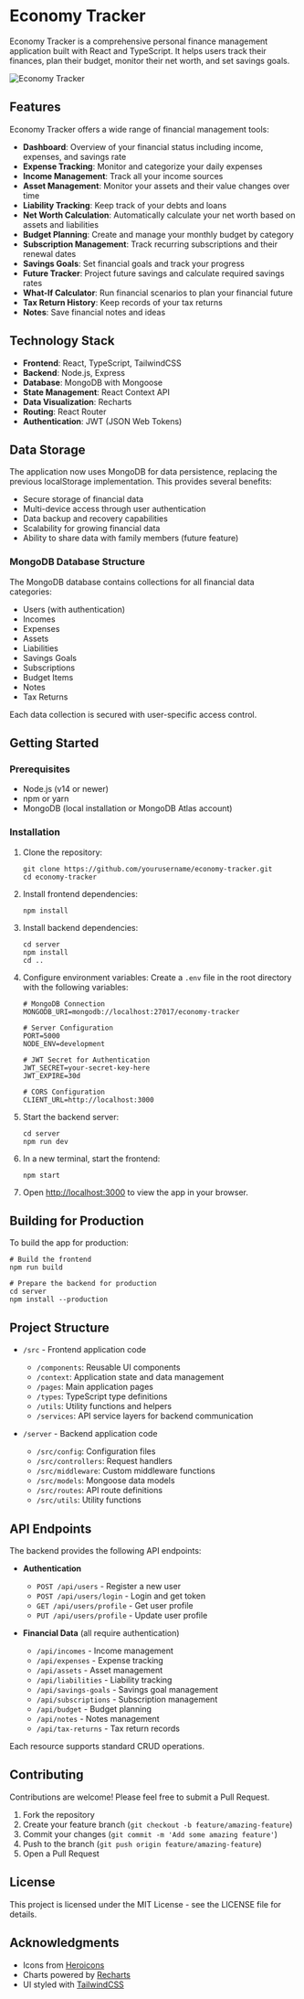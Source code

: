 # Economy Tracker

Economy Tracker is a comprehensive personal finance management application built with React and TypeScript. It helps users track their finances, plan their budget, monitor their net worth, and set savings goals.

![Economy Tracker](public/economy-tracker-screenshot.png)

## Features

Economy Tracker offers a wide range of financial management tools:

- **Dashboard**: Overview of your financial status including income, expenses, and savings rate
- **Expense Tracking**: Monitor and categorize your daily expenses
- **Income Management**: Track all your income sources
- **Asset Management**: Monitor your assets and their value changes over time
- **Liability Tracking**: Keep track of your debts and loans
- **Net Worth Calculation**: Automatically calculate your net worth based on assets and liabilities
- **Budget Planning**: Create and manage your monthly budget by category
- **Subscription Management**: Track recurring subscriptions and their renewal dates
- **Savings Goals**: Set financial goals and track your progress
- **Future Tracker**: Project future savings and calculate required savings rates
- **What-If Calculator**: Run financial scenarios to plan your financial future
- **Tax Return History**: Keep records of your tax returns
- **Notes**: Save financial notes and ideas

## Technology Stack

- **Frontend**: React, TypeScript, TailwindCSS
- **Backend**: Node.js, Express
- **Database**: MongoDB with Mongoose
- **State Management**: React Context API
- **Data Visualization**: Recharts
- **Routing**: React Router
- **Authentication**: JWT (JSON Web Tokens)

## Data Storage

The application now uses MongoDB for data persistence, replacing the previous localStorage implementation. This provides several benefits:

- Secure storage of financial data
- Multi-device access through user authentication
- Data backup and recovery capabilities
- Scalability for growing financial data
- Ability to share data with family members (future feature)

### MongoDB Database Structure

The MongoDB database contains collections for all financial data categories:

- Users (with authentication)
- Incomes
- Expenses
- Assets
- Liabilities
- Savings Goals
- Subscriptions
- Budget Items
- Notes
- Tax Returns

Each data collection is secured with user-specific access control.

## Getting Started

### Prerequisites

- Node.js (v14 or newer)
- npm or yarn
- MongoDB (local installation or MongoDB Atlas account)

### Installation

1. Clone the repository:

   ```
   git clone https://github.com/yourusername/economy-tracker.git
   cd economy-tracker
   ```

2. Install frontend dependencies:

   ```
   npm install
   ```

3. Install backend dependencies:

   ```
   cd server
   npm install
   cd ..
   ```

4. Configure environment variables:
   Create a `.env` file in the root directory with the following variables:

   ```
   # MongoDB Connection
   MONGODB_URI=mongodb://localhost:27017/economy-tracker

   # Server Configuration
   PORT=5000
   NODE_ENV=development

   # JWT Secret for Authentication
   JWT_SECRET=your-secret-key-here
   JWT_EXPIRE=30d

   # CORS Configuration
   CLIENT_URL=http://localhost:3000
   ```

5. Start the backend server:

   ```
   cd server
   npm run dev
   ```

6. In a new terminal, start the frontend:

   ```
   npm start
   ```

7. Open [http://localhost:3000](http://localhost:3000) to view the app in your browser.

## Building for Production

To build the app for production:

```
# Build the frontend
npm run build

# Prepare the backend for production
cd server
npm install --production
```

## Project Structure

- `/src` - Frontend application code

  - `/components`: Reusable UI components
  - `/context`: Application state and data management
  - `/pages`: Main application pages
  - `/types`: TypeScript type definitions
  - `/utils`: Utility functions and helpers
  - `/services`: API service layers for backend communication

- `/server` - Backend application code
  - `/src/config`: Configuration files
  - `/src/controllers`: Request handlers
  - `/src/middleware`: Custom middleware functions
  - `/src/models`: Mongoose data models
  - `/src/routes`: API route definitions
  - `/src/utils`: Utility functions

## API Endpoints

The backend provides the following API endpoints:

- **Authentication**

  - `POST /api/users` - Register a new user
  - `POST /api/users/login` - Login and get token
  - `GET /api/users/profile` - Get user profile
  - `PUT /api/users/profile` - Update user profile

- **Financial Data** (all require authentication)
  - `/api/incomes` - Income management
  - `/api/expenses` - Expense tracking
  - `/api/assets` - Asset management
  - `/api/liabilities` - Liability tracking
  - `/api/savings-goals` - Savings goal management
  - `/api/subscriptions` - Subscription management
  - `/api/budget` - Budget planning
  - `/api/notes` - Notes management
  - `/api/tax-returns` - Tax return records

Each resource supports standard CRUD operations.

## Contributing

Contributions are welcome! Please feel free to submit a Pull Request.

1. Fork the repository
2. Create your feature branch (`git checkout -b feature/amazing-feature`)
3. Commit your changes (`git commit -m 'Add some amazing feature'`)
4. Push to the branch (`git push origin feature/amazing-feature`)
5. Open a Pull Request

## License

This project is licensed under the MIT License - see the LICENSE file for details.

## Acknowledgments

- Icons from [Heroicons](https://heroicons.com/)
- Charts powered by [Recharts](https://recharts.org/)
- UI styled with [TailwindCSS](https://tailwindcss.com/)
